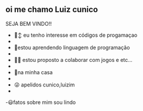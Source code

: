 ## oi me chamo Luiz cunico 
SEJA BEM VINDO!!

- 🙂‍↕️ eu tenho interesse em códigos de progamaçao
- 
- 🤯estou aprendendo linguagem de programação
- 
- 😶‍🌫️ estou proposto a  colaborar com jogos e etc...
- 
- 🤣na minha casa
- 
- 😜 apelidos  cunico,luizim
- 
-😃fatos sobre mim  sou lindo
